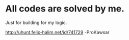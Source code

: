 # All codes are solved by me.


Just for building for my logic. 

http://uhunt.felix-halim.net/id/741729
-ProKawsar
